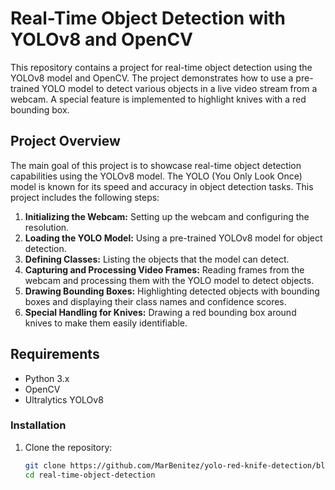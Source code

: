 # Real-Time Object Detection with YOLOv8 and OpenCV

This repository contains a project for real-time object detection using the YOLOv8 model and OpenCV. The project demonstrates how to use a pre-trained YOLO model to detect various objects in a live video stream from a webcam. A special feature is implemented to highlight knives with a red bounding box.

## Project Overview

The main goal of this project is to showcase real-time object detection capabilities using the YOLOv8 model. The YOLO (You Only Look Once) model is known for its speed and accuracy in object detection tasks. This project includes the following steps:

1. **Initializing the Webcam:** Setting up the webcam and configuring the resolution.
2. **Loading the YOLO Model:** Using a pre-trained YOLOv8 model for object detection.
3. **Defining Classes:** Listing the objects that the model can detect.
4. **Capturing and Processing Video Frames:** Reading frames from the webcam and processing them with the YOLO model to detect objects.
5. **Drawing Bounding Boxes:** Highlighting detected objects with bounding boxes and displaying their class names and confidence scores.
6. **Special Handling for Knives:** Drawing a red bounding box around knives to make them easily identifiable.

## Requirements

- Python 3.x
- OpenCV
- Ultralytics YOLOv8

### Installation

1. Clone the repository:
   ```bash
   git clone https://github.com/MarBenitez/yolo-red-knife-detection/blob/main/yolo-knife.py
   cd real-time-object-detection
